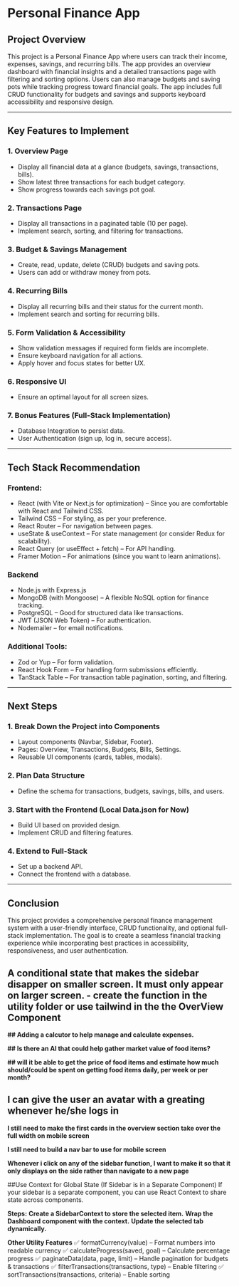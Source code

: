 # Personal Finance App

## Project Overview

This project is a Personal Finance App where users can track their income, expenses, savings, and recurring bills. The app provides an overview dashboard with financial insights and a detailed transactions page with filtering and sorting options. Users can also manage budgets and saving pots while tracking progress toward financial goals. The app includes full CRUD functionality for budgets and savings and supports keyboard accessibility and responsive design.

---

## Key Features to Implement

### 1. Overview Page

- Display all financial data at a glance (budgets, savings, transactions, bills).
- Show latest three transactions for each budget category.
- Show progress towards each savings pot goal.

### 2. Transactions Page

- Display all transactions in a paginated table (10 per page).
- Implement search, sorting, and filtering for transactions.

### 3. Budget & Savings Management

- Create, read, update, delete (CRUD) budgets and saving pots.
- Users can add or withdraw money from pots.

### 4. Recurring Bills

- Display all recurring bills and their status for the current month.
- Implement search and sorting for recurring bills.

### 5. Form Validation & Accessibility

- Show validation messages if required form fields are incomplete.
- Ensure keyboard navigation for all actions.
- Apply hover and focus states for better UX.

### 6. Responsive UI

- Ensure an optimal layout for all screen sizes.

### 7. Bonus Features (Full-Stack Implementation)

- Database Integration to persist data.
- User Authentication (sign up, log in, secure access).

---

## Tech Stack Recommendation

### Frontend:

- React (with Vite or Next.js for optimization) – Since you are comfortable with React and Tailwind CSS.
- Tailwind CSS – For styling, as per your preference.
- React Router – For navigation between pages.
- useState & useContext – For state management (or consider Redux for scalability).
- React Query (or useEffect + fetch) – For API handling.
- Framer Motion – For animations (since you want to learn animations).

### Backend 

- Node.js with Express.js 
- MongoDB (with Mongoose) – A flexible NoSQL option for finance tracking.
- PostgreSQL – Good for structured data like transactions.
- JWT (JSON Web Token) – For authentication.
- Nodemailer –  for email notifications.

### Additional Tools:

- Zod or Yup – For form validation.
- React Hook Form – For handling form submissions efficiently.
- TanStack Table – For transaction table pagination, sorting, and filtering.

---

## Next Steps

### 1. Break Down the Project into Components

- Layout components (Navbar, Sidebar, Footer).
- Pages: Overview, Transactions, Budgets, Bills, Settings.
- Reusable UI components (cards, tables, modals).

### 2. Plan Data Structure

- Define the schema for transactions, budgets, savings, bills, and users.

### 3. Start with the Frontend (Local Data.json for Now)

- Build UI based on provided design.
- Implement CRUD and filtering features.

### 4. Extend to Full-Stack 

- Set up a backend API.
- Connect the frontend with a database.

---

## Conclusion

This project provides a comprehensive personal finance management system with a user-friendly interface, CRUD functionality, and optional full-stack implementation. The goal is to create a seamless financial tracking experience while incorporating best practices in accessibility, responsiveness, and user authentication.



## A conditional state that makes the sidebar disapper on smaller screen. It must only appear on larger screen. - create the function in the **utility folder** or **use tailwind in the the OverView Component**


**## Adding a calcutor to help manage and calculate expenses.**

**## Is there an AI that could help gather market value of food items?**

**## will it be able to get the price of food items and estimate how much should/could be spent on getting food items daily, per week or per month?**

## I can give the user an avatar with a greating whenever he/she logs in

**I still need to make the first cards in the overview section take over the full width on mobile screen**

**I still need to build a nav bar to use for mobile screen**

**Whenever i click on any of the sidebar function, I want to make it so that it only displays on the side rather than navigate to a new page**

<!-- To make the sidebar static whil the other side renders the selected tab -->

##Use Context for Global State (If Sidebar is in a Separate Component)
If your sidebar is a separate component, you can use React Context to share state across components.

**Steps:**
**Create a SidebarContext to store the selected item.**
**Wrap the Dashboard component with the context.**
**Update the selected tab dynamically.**

**Other Utility Features**
✅ formatCurrency(value) – Format numbers into readable currency
✅ calculateProgress(saved, goal) – Calculate percentage progress
✅ paginateData(data, page, limit) – Handle pagination for budgets & transactions
✅ filterTransactions(transactions, type) – Enable filtering
✅ sortTransactions(transactions, criteria) – Enable sorting